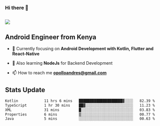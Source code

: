 ### Hi there 👋
<h2 align="left"><img src="https://readme-typing-svg.herokuapp.com?color='blue'&lines=I'm+Andrew+Opollo😊;Welcome+to+my+Github😜"> </h2>

## Android Engineer from Kenya


- 🌱 Currently focusing on **Android Development with Kotlin, Flutter and React-Native**

- 🔭 Also learning **NodeJs** for Backend Development

- 📫 How to reach me **opolloandres@gmail.com**


## Stats Update
<!--START_SECTION:waka-->

```txt
Kotlin            11 hrs 6 mins   ████████████████████▓░░░░   82.39 %
TypeScript        1 hr 30 mins    ██▓░░░░░░░░░░░░░░░░░░░░░░   11.23 %
XML               31 mins         █░░░░░░░░░░░░░░░░░░░░░░░░   03.83 %
Properties        6 mins          ▒░░░░░░░░░░░░░░░░░░░░░░░░   00.77 %
Java              5 mins          ░░░░░░░░░░░░░░░░░░░░░░░░░   00.63 %
```

<!--END_SECTION:waka-->


